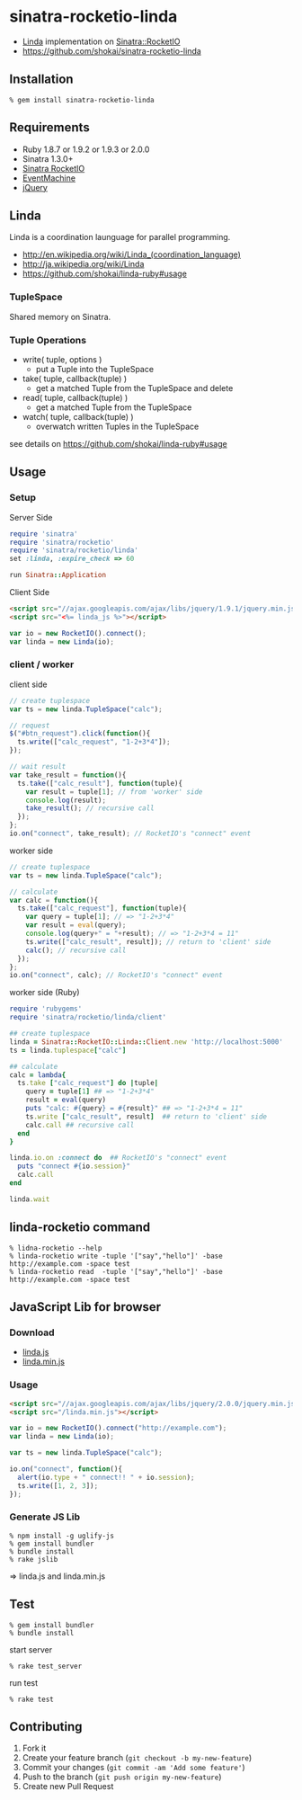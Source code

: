 sinatra-rocketio-linda
======================

* [Linda](https://github.com/shokai/linda-ruby) implementation on [Sinatra::RocketIO](https://github.com/shokai/sinatra-rocketio)
* https://github.com/shokai/sinatra-rocketio-linda


Installation
------------

    % gem install sinatra-rocketio-linda


Requirements
------------
* Ruby 1.8.7 or 1.9.2 or 1.9.3 or 2.0.0
* Sinatra 1.3.0+
* [Sinatra RocketIO](https://github.com/shokai/sinatra-rocketio)
* [EventMachine](http://rubyeventmachine.com)
* [jQuery](http://jquery.com)


Linda
-----
Linda is a coordination launguage for parallel programming.

* http://en.wikipedia.org/wiki/Linda_(coordination_language)
* http://ja.wikipedia.org/wiki/Linda
* https://github.com/shokai/linda-ruby#usage


### TupleSpace
Shared memory on Sinatra.


### Tuple Operations
- write( tuple, options )
  - put a Tuple into the TupleSpace
- take( tuple, callback(tuple) )
  - get a matched Tuple from the TupleSpace and delete
- read( tuple, callback(tuple) )
  - get a matched Tuple from the TupleSpace
- watch( tuple, callback(tuple) )
  - overwatch written Tuples in the TupleSpace

see details on https://github.com/shokai/linda-ruby#usage


Usage
-----

### Setup

Server Side

```ruby
require 'sinatra'
require 'sinatra/rocketio'
require 'sinatra/rocketio/linda'
set :linda, :expire_check => 60

run Sinatra::Application
```

Client Side

```html
<script src="//ajax.googleapis.com/ajax/libs/jquery/1.9.1/jquery.min.js"></script>
<script src="<%= linda_js %>"></script>
```

```javascript
var io = new RocketIO().connect();
var linda = new Linda(io);
```

### client / worker

client side

```javascript
// create tuplespace
var ts = new linda.TupleSpace("calc");

// request
$("#btn_request").click(function(){
  ts.write(["calc_request", "1-2+3*4"]);
});

// wait result
var take_result = function(){
  ts.take(["calc_result"], function(tuple){
    var result = tuple[1]; // from 'worker' side
    console.log(result);
    take_result(); // recursive call
  });
};
io.on("connect", take_result); // RocketIO's "connect" event
```

worker side

```javascript
// create tuplespace
var ts = new linda.TupleSpace("calc");

// calculate
var calc = function(){
  ts.take(["calc_request"], function(tuple){
    var query = tuple[1]; // => "1-2+3*4"
    var result = eval(query);
    console.log(query+" = "+result); // => "1-2+3*4 = 11"
    ts.write(["calc_result", result]); // return to 'client' side
    calc(); // recursive call
  });
};
io.on("connect", calc); // RocketIO's "connect" event
```

worker side (Ruby)

```ruby
require 'rubygems'
require 'sinatra/rocketio/linda/client'

## create tuplespace
linda = Sinatra::RocketIO::Linda::Client.new 'http://localhost:5000'
ts = linda.tuplespace["calc"]

## calculate
calc = lambda{
  ts.take ["calc_request"] do |tuple|
    query = tuple[1] ## => "1-2+3*4"
    result = eval(query)
    puts "calc: #{query} = #{result}" ## => "1-2+3*4 = 11"
    ts.write ["calc_result", result]  ## return to 'client' side
    calc.call ## recursive call
  end
}

linda.io.on :connect do  ## RocketIO's "connect" event
  puts "connect #{io.session}"
  calc.call
end

linda.wait
```


linda-rocketio command
----------------------

    % lidna-rocketio --help
    % linda-rocketio write -tuple '["say","hello"]' -base http://example.com -space test
    % linda-rocketio read  -tuple '["say","hello"]' -base http://example.com -space test


JavaScript Lib for browser
--------------------------

### Download

- [linda.js](https://raw.github.com/shokai/sinatra-rocketio-linda/master/linda.js)
- [linda.min.js](https://raw.github.com/shokai/sinatra-rocketio-linda/master/linda.min.js)


### Usage

```html
<script src="//ajax.googleapis.com/ajax/libs/jquery/2.0.0/jquery.min.js"></script>
<script src="/linda.min.js"></script>
```
```javascript
var io = new RocketIO().connect("http://example.com");
var linda = new Linda(io);

var ts = new linda.TupleSpace("calc");

io.on("connect", function(){
  alert(io.type + " connect!! " + io.session);
  ts.write([1, 2, 3]);
});
```

### Generate JS Lib

    % npm install -g uglify-js
    % gem install bundler
    % bundle install
    % rake jslib

=> linda.js and linda.min.js


Test
----

    % gem install bundler
    % bundle install

start server

    % rake test_server

run test

    % rake test


Contributing
------------
1. Fork it
2. Create your feature branch (`git checkout -b my-new-feature`)
3. Commit your changes (`git commit -am 'Add some feature'`)
4. Push to the branch (`git push origin my-new-feature`)
5. Create new Pull Request
